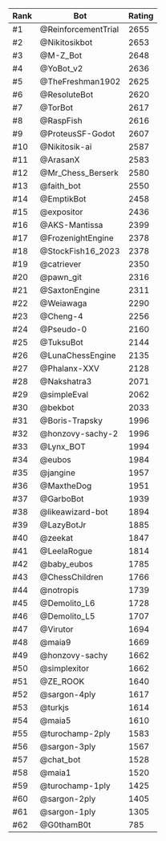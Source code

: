 Rank|Bot|Rating
---|---|---
#1|@ReinforcementTrial|2655
#2|@Nikitosikbot|2653
#3|@M-Z_Bot|2648
#4|@YoBot_v2|2636
#5|@TheFreshman1902|2625
#6|@ResoluteBot|2620
#7|@TorBot|2617
#8|@RaspFish|2616
#9|@ProteusSF-Godot|2607
#10|@Nikitosik-ai|2587
#11|@ArasanX|2583
#12|@Mr_Chess_Berserk|2580
#13|@faith_bot|2550
#14|@EmptikBot|2458
#15|@expositor|2436
#16|@AKS-Mantissa|2399
#17|@FrozenightEngine|2378
#18|@StockFish16_2023|2378
#19|@catriever|2350
#20|@pawn_git|2316
#21|@SaxtonEngine|2311
#22|@Weiawaga|2290
#23|@Cheng-4|2256
#24|@Pseudo-0|2160
#25|@TuksuBot|2144
#26|@LunaChessEngine|2135
#27|@Phalanx-XXV|2128
#28|@Nakshatra3|2071
#29|@simpleEval|2062
#30|@bekbot|2033
#31|@Boris-Trapsky|1996
#32|@honzovy-sachy-2|1996
#33|@Lynx_BOT|1994
#34|@eubos|1984
#35|@jangine|1957
#36|@MaxtheDog|1951
#37|@GarboBot|1939
#38|@likeawizard-bot|1894
#39|@LazyBotJr|1885
#40|@zeekat|1847
#41|@LeelaRogue|1814
#42|@baby_eubos|1785
#43|@ChessChildren|1766
#44|@notropis|1739
#45|@Demolito_L6|1728
#46|@Demolito_L5|1707
#47|@Virutor|1694
#48|@maia9|1669
#49|@honzovy-sachy|1662
#50|@simplexitor|1662
#51|@ZE_ROOK|1640
#52|@sargon-4ply|1617
#53|@turkjs|1614
#54|@maia5|1610
#55|@turochamp-2ply|1583
#56|@sargon-3ply|1567
#57|@chat_bot|1528
#58|@maia1|1520
#59|@turochamp-1ply|1425
#60|@sargon-2ply|1405
#61|@sargon-1ply|1305
#62|@G0thamB0t|785
